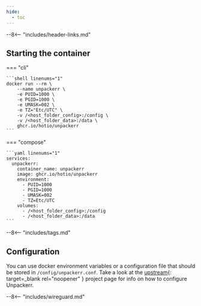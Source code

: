 ```yaml
---
hide:
  - toc
---
```


--8<-- "includes/header-links.md"

## Starting the container

=== "cli"

    ```shell linenums="1"
    docker run --rm \
        --name unpackerr \
        -e PUID=1000 \
        -e PGID=1000 \
        -e UMASK=002 \
        -e TZ="Etc/UTC" \
        -v /<host_folder_config>:/config \
        -v /<host_folder_data>:/data \
        ghcr.io/hotio/unpackerr
    ```

=== "compose"

    ```yaml linenums="1"
    services:
      unpackerr:
        container_name: unpackerr
        image: ghcr.io/hotio/unpackerr
        environment:
          - PUID=1000
          - PGID=1000
          - UMASK=002
          - TZ=Etc/UTC
        volumes:
          - /<host_folder_config>:/config
          - /<host_folder_data>:/data
    ```

--8<-- "includes/tags.md"

## Configuration

You can use docker environment variables or a configuration file that should be stored in `/config/unpackerr.conf`. Take a look at the [upstream](https://github.com/davidnewhall/unpackerr){: target=_blank rel="noopener" } project page for info on how to configure Unpackerr.

--8<-- "includes/wireguard.md"
